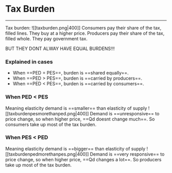 # Tax Burden
---
Tax burden:
![[taxburden.png|400]]
Consumers pay their share of the tax, filled lines. They buy at a higher price.
Producers pay their share of the tax, filled whole. They pay government tax.

BUT THEY DONT ALWAY HAVE EQUAL BURDENS!!!

### Explained in cases
- When ==PED = PES==, burden is ==shared equally==.
- When ==PED > PES==, burden is ==carried by producers==.
- When ==PED < PES==, burden is ==carried by consumers==.

### When PED < PES
Meaning elasticity demand is ==smaller== than elasticity of supply
![[taxburdenpesmorethanped.png|400]]
Demand is ==unresponsive== to price change, so when higher price, ==Qd doesnt change much==. So consumers take up most of the tax burden.

### When PES < PED
Meaning elasticity demand is ==bigger== than elasticity of supply
![[taxburdenpedmorethanpes.png|400]]
Demand is ==very responsive== to price change, so when higher price, ==Qd changes a lot==. So producers take up most of the tax burden.

